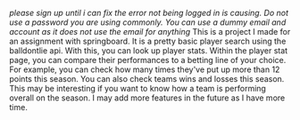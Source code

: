 *please sign up until i can fix the error not being logged in is causing. Do not use a password you are using commonly. You can use a dummy email and account as it does not use the email for anything*
This is a project I made for an assignment with springboard. It is a pretty basic player search using the balldontlie api. With this, you can look up player stats. Within the player stat page, you can compare their performances to a betting line of your choice. For example, you can check how many times they've put up more than 12 points this season. You can also check teams wins and losses this season. This may be interesting if you want to know how a team is performing overall on the season. I may add more features in the future as I have more time. 
